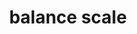 ---
layout: smileys&emotion
title: balance scale
emoji: balance_scale
permalink: ⚖.html
image: assets/img/3moji/balance_scale.png
---